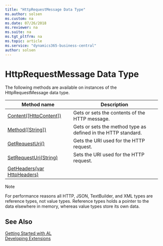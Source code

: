 ```yaml
---
title: "HttpRequestMessage Data Type"
ms.author: solsen
ms.custom: na
ms.date: 07/26/2018
ms.reviewer: na
ms.suite: na
ms.tgt_pltfrm: na
ms.topic: article
ms.service: "dynamics365-business-central"
author: solsen
---
```

[//]: # (START>DO_NOT_EDIT)
[//]: # (IMPORTANT:Do not edit any of the content between here and the END>DO_NOT_EDIT.)
[//]: # (Any modifications should be made in the .resx files in the ModernDev repo.)
# HttpRequestMessage Data Type



The following methods are available on instances of the HttpRequestMessage data type.

|Method name|Description|
|-----------|-----------|
|[Content([HttpContent])](httprequestmessage-content-method.md)|Gets or sets the contents of the HTTP message.|
|[Method([String])](httprequestmessage-method-method.md)|Gets or sets the method type as defined in the HTTP standard.|
|[GetRequestUri()](httprequestmessage-getrequesturi-method.md)|Gets the URI used for the HTTP request.|
|[SetRequestUri(String)](httprequestmessage-setrequesturi-method.md)|Sets the URI used for the HTTP request.|
|[GetHeaders(var HttpHeaders)](httprequestmessage-getheaders-method.md)||

[//]: # (IMPORTANT: END>DO_NOT_EDIT)

> [!NOTE]  
> For performance reasons all HTTP, JSON, TextBuilder, and XML types are reference types, not value types. Reference types holds a pointer to the data elsewhere in memory, whereas value types store its own data. 

## See Also
[Getting Started with AL](../devenv-get-started.md)  
[Developing Extensions](../devenv-dev-overview.md)  